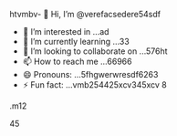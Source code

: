 htvmbv- 👋 Hi, I’m @verefacsedere54sdf
- 👀 I’m interested in ...ad
- 🌱 I’m currently learning ...33
- 💞️ I’m looking to collaborate on ...576ht
- 📫 How to reach me ...66966
- 😄 Pronouns: ...5fhgwerwresdf6263
- ⚡ Fun fact: ...vmb254425xcv345xcv
8
<!---52151sadqw666
verefacsedere/verefacsedere is a ✨ special ✨ repository because its `README.md` (this file) appears on your GitHub profile.54
You can click the Preview link to take a look at59 your changes.12
--->.m12
45
